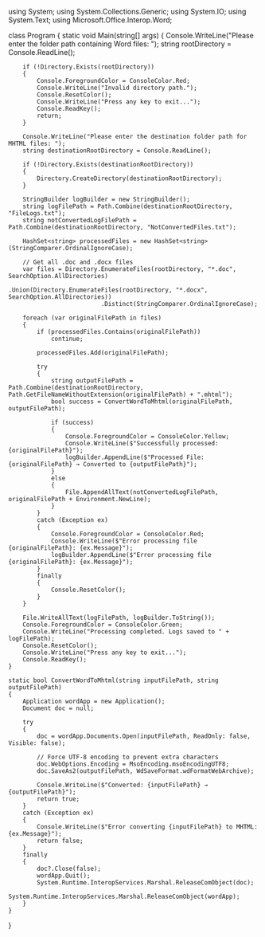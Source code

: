 using System;
using System.Collections.Generic;
using System.IO;
using System.Text;
using Microsoft.Office.Interop.Word;

class Program
{
    static void Main(string[] args)
    {
        Console.WriteLine("Please enter the folder path containing Word files: ");
        string rootDirectory = Console.ReadLine();

        if (!Directory.Exists(rootDirectory))
        {
            Console.ForegroundColor = ConsoleColor.Red;
            Console.WriteLine("Invalid directory path.");
            Console.ResetColor();
            Console.WriteLine("Press any key to exit...");
            Console.ReadKey();
            return;
        }

        Console.WriteLine("Please enter the destination folder path for MHTML files: ");
        string destinationRootDirectory = Console.ReadLine();

        if (!Directory.Exists(destinationRootDirectory))
        {
            Directory.CreateDirectory(destinationRootDirectory);
        }

        StringBuilder logBuilder = new StringBuilder();
        string logFilePath = Path.Combine(destinationRootDirectory, "FileLogs.txt");
        string notConvertedLogFilePath = Path.Combine(destinationRootDirectory, "NotConvertedFiles.txt");

        HashSet<string> processedFiles = new HashSet<string>(StringComparer.OrdinalIgnoreCase);

        // Get all .doc and .docx files
        var files = Directory.EnumerateFiles(rootDirectory, "*.doc", SearchOption.AllDirectories)
                              .Union(Directory.EnumerateFiles(rootDirectory, "*.docx", SearchOption.AllDirectories))
                              .Distinct(StringComparer.OrdinalIgnoreCase);

        foreach (var originalFilePath in files)
        {
            if (processedFiles.Contains(originalFilePath))
                continue;

            processedFiles.Add(originalFilePath);

            try
            {
                string outputFilePath = Path.Combine(destinationRootDirectory, Path.GetFileNameWithoutExtension(originalFilePath) + ".mhtml");
                bool success = ConvertWordToMhtml(originalFilePath, outputFilePath);

                if (success)
                {
                    Console.ForegroundColor = ConsoleColor.Yellow;
                    Console.WriteLine($"Successfully processed: {originalFilePath}");
                    logBuilder.AppendLine($"Processed File: {originalFilePath} → Converted to {outputFilePath}");
                }
                else
                {
                    File.AppendAllText(notConvertedLogFilePath, originalFilePath + Environment.NewLine);
                }
            }
            catch (Exception ex)
            {
                Console.ForegroundColor = ConsoleColor.Red;
                Console.WriteLine($"Error processing file {originalFilePath}: {ex.Message}");
                logBuilder.AppendLine($"Error processing file {originalFilePath}: {ex.Message}");
            }
            finally
            {
                Console.ResetColor();
            }
        }

        File.WriteAllText(logFilePath, logBuilder.ToString());
        Console.ForegroundColor = ConsoleColor.Green;
        Console.WriteLine("Processing completed. Logs saved to " + logFilePath);
        Console.ResetColor();
        Console.WriteLine("Press any key to exit...");
        Console.ReadKey();
    }

    static bool ConvertWordToMhtml(string inputFilePath, string outputFilePath)
    {
        Application wordApp = new Application();
        Document doc = null;

        try
        {
            doc = wordApp.Documents.Open(inputFilePath, ReadOnly: false, Visible: false);

            // Force UTF-8 encoding to prevent extra characters
            doc.WebOptions.Encoding = MsoEncoding.msoEncodingUTF8;
            doc.SaveAs2(outputFilePath, WdSaveFormat.wdFormatWebArchive);

            Console.WriteLine($"Converted: {inputFilePath} → {outputFilePath}");
            return true;
        }
        catch (Exception ex)
        {
            Console.WriteLine($"Error converting {inputFilePath} to MHTML: {ex.Message}");
            return false;
        }
        finally
        {
            doc?.Close(false);
            wordApp.Quit();
            System.Runtime.InteropServices.Marshal.ReleaseComObject(doc);
            System.Runtime.InteropServices.Marshal.ReleaseComObject(wordApp);
        }
    }
}